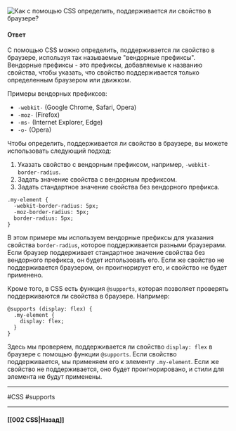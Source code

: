 ![Как с помощью CSS определить, поддерживается ли свойство в браузере?](https://youtu.be/70VnuTXi4Wk?t=32)

#### Ответ

С помощью CSS можно определить, поддерживается ли свойство в браузере, используя так называемые "вендорные префиксы". Вендорные префиксы - это префиксы, добавляемые к названию свойства, чтобы указать, что свойство поддерживается только определенным браузером или движком.

Примеры вендорных префиксов:
- `-webkit-` (Google Chrome, Safari, Opera)
- `-moz-` (Firefox)
- `-ms-` (Internet Explorer, Edge)
- `-o-` (Opera)

Чтобы определить, поддерживается ли свойство в браузере, вы можете использовать следующий подход:

1. Указать свойство с вендорным префиксом, например, `-webkit-border-radius`.
2. Задать значение свойства с вендорным префиксом.
3. Задать стандартное значение свойства без вендорного префикса.

```
.my-element {
  -webkit-border-radius: 5px;
  -moz-border-radius: 5px;
  border-radius: 5px;
}
```

В этом примере мы используем вендорные префиксы для указания свойства `border-radius`, которое поддерживается разными браузерами. Если браузер поддерживает стандартное значение свойства без вендорного префикса, он будет использовать его. Если же свойство не поддерживается браузером, он проигнорирует его, и свойство не будет применено.

Кроме того, в CSS есть функция `@supports`, которая позволяет проверять поддерживаются ли свойства в браузере. Например:

```
@supports (display: flex) {
  .my-element {
    display: flex;
  }
}
```

Здесь мы проверяем, поддерживается ли свойство `display: flex` в браузере с помощью функции `@supports`. Если свойство поддерживается, мы применяем его к элементу `.my-element`. Если же свойство не поддерживается, оно будет проигнорировано, и стили для элемента не будут применены.

___
#CSS #supports

___

#### [[002 CSS|Назад]]